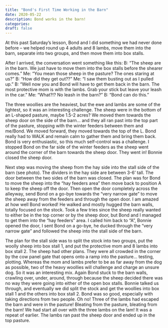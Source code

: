 ```yaml
---
title: "Bond's First Time Working in the Barn"
date: 2020-05-22
description: Bond works in the barn!
categories:
draft: false
---
```


At this past Saturday’s lesson, Bond and I did something we had never done before – we helped round up 4 adults and 8 lambs, move them into the barn, separate into two groups, and then move them into box stalls.

After I arrived, the conversation went something like this:
B: “The sheep are in the barn. We just have to move them into the box stalls before the shearer comes.”
Me: “You mean those sheep in the pasture? The ones staring at us?”
B: “How did they get out??”
Me: “I saw them busting out as I pulled up.”
B: “Well now you and Bond will have to get them back in the barn. The most protective mom is with the lambs. Grab your stick but leave your leash in the car.”
Me: “What?!? No leash in the barn?”
B: “Bond can do this.”

The three woollies are the heaviest, but the ewe and lambs are some of the lightest, so it was an interesting challenge. The sheep were in the bottom of an L-shaped pasture, maybe 1.5-2 acres? We moved them towards the sheep door on the side of the barn… and they all ran past into the top part of the pasture, stopping with the winter feeders between them and me/Bond. We moved forward, they moved towards the top of the L. Bond really had to WALK and remain calm to gather them and bring them back. Bond is very enthusiastic, so this much self-control was a challenge.  I stopped Bond on the far side of the winter feeders as the sheep went around the corner of the barn towards the sheep door. They went in! Bonnie closed the sheep door.

Next step was moving the sheep from the hay side into the stall side of the barn (see photo).  The dividers in the hay side are between 3-6’ tall. The door between the two sides of the barn was closed. The plan was for Bond to move the sheep into the “hay feeders area” then move back to position A to keep the sheep off the door. Then open the door completely across the alleyway, send Bond on a go-bye towards the “very narrow gate” to move the sheep away from the feeders and through the open door. I am amazed at how well Bond worked! He walked and mostly hugged the barn walls, totally focused on the stock. Took a few tries since the sheep really wanted to either be in the top corner or by the sheep door, but Bond and I managed to get them into the “hay feeders” area. I called him back to “A”, Bonnie opened the door, I sent Bond on a go-bye, he ducked through the “very narrow gate” and followed the sheep into the stall side of the barn.    

The plan for the stall side was to split the stock into two groups, put the woolly sheep into box stall 1, and put the protective mom and 8 lambs into box stall 2. The sheep had other plans. They were all crowded in the corner by the cow panel gate that opens onto a ramp into the pasture… testing, plotting. Whereas the mom and lambs prefer to be as far away from the dog as possible, two of the heavy woollies will challenge and charge an unsure dog. So it was an interesting mix. Again Bond stuck to the barn walls, crawling over, under, around, through because the sheep decided there was no way they were going into either of the open box stalls. Bonnie talked us through, and eventually we did split the stock and get the woollies into box stall 1 and the others into box stall 2. Bond was so good, especially with taking directions from two people. Oh no! Three of the lambs had escaped the barn and were in the pasture! Bleating from the pasture, bleating from the barn!  We had start all over with the three lambs on the lam! It was a repeat of earlier. The lambs ran past the sheep door and ended up in the top pasture.
